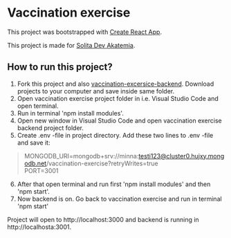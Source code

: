 # Vaccination exercise

This project was bootstrapped with [Create React App](https://github.com/facebook/create-react-app).

This project is made for [Solita Dev Akatemia](https://github.com/solita/vaccine-exercise-2021).

## How to run this project?

1. Fork this project and also [vaccination-excersice-backend](https://github.com/minnake/vaccination-exercise-backend). Download projects to your computer and save inside same folder.
2. Open vaccination exercise project folder in i.e. Visual Studio Code and open terminal.
3. Run in terminal 'npm install modules'.
4. Open new window in Visual Studio Code and open vaccination exercise backend project folder. 
5. Create .env -file in project directory. Add these two lines to .env -file and save it:
>MONGODB_URI=mongodb+srv://minna:testi123@cluster0.hujxy.mongodb.net/vaccination-exercise?retryWrites=true<br>
>PORT=3001
6. After that open terminal and run first 'npm install modules' and then 'npm start'.
7. Now backend is on. Go back to vaccination exercise and run in terminal 'npm start'

Project will open to http://localhost:3000 and backend is running in http://localhosta:3001.
